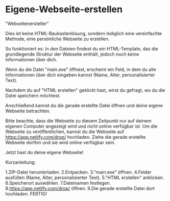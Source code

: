 # Eigene-Webseite-erstellen
"Webseitenersteller"

Dies ist keine HTML-Baukastenlösung, sondern lediglich eine vereinfachte Methode, eine persönliche Webseite zu erstellen.

So funktioniert es: In den Dateien findest du ein HTML-Template, das die grundlegende Struktur der Webseite enthält, jedoch noch keine Informationen über dich.

Wenn du die Datei "main.exe" öffnest, erscheint ein Feld, in dem du alle Informationen über dich eingeben kannst (Name, Alter, personalisierter Text).

Nachdem du auf "HTML erstellen" geklickt hast, wirst du gefragt, wo du die Datei speichern möchtest.

Anschließend kannst du die gerade erstellte Datei öffnen und deine eigene Webseite betrachten.

Bitte beachte, dass die Webseite zu diesem Zeitpunkt nur auf deinem eigenen Computer angezeigt wird und nicht online verfügbar ist. Um die Webseite zu veröffentlichen, kannst du die Webseite auf https://app.netlify.com/drop/ hochladen. Ziehe die gerade erstellte Webseite dorthin und sie wird online verfügbar sein.

Jetzt hast du deine eigene Webseite!

Kurzanleitung:

1.ZIP-Datei herunterladen.
2.Entpacken.
3."main.exe" öffnen.
4.Felder ausfüllen (Name, Alter, personalisierter Text).
5."HTML erstellen" anklicken.
6.Speicherort auswählen.
7.Dateinamen festlegen.
8.https://app.netlify.com/drop/ öffnen.
9.Die gerade erstellte Datei dort hochladen.
FERTIG!
